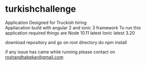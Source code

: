 # turkishchallenge
Application  Designed for Truckish hiring  
Appliacation build with angular 2 and ionic 3 framework
To run this application required things are 
Node 10.11 latest
Ionic latest 3.20

download repository and go on root directory do npm install 

if any issue has came while running please contact on roshandhabekar@gmail.com
